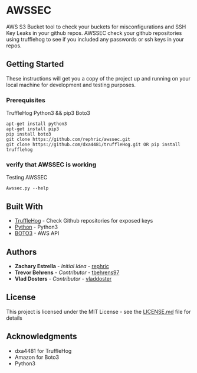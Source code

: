 # AWSSEC

AWS S3 Bucket tool to check your buckets for misconfigurations and SSH Key Leaks in your github repos. AWSSEC check your github repositories using trufflehog to see if you included any passwords or ssh keys in your repos.

## Getting Started

These instructions will get you a copy of the project up and running on your local machine for development and testing purposes.

### Prerequisites
TruffleHog
Python3 && pip3
Boto3

```
apt-get install python3
apt-get install pip3
pip install boto3
git clone https://github.com/rephric/awssec.git
git clone https://github.com/dxa4481/truffleHog.git OR pip install trufflehog

```
### verify that AWSSEC is working

Testing AWSSEC

```
Awssec.py --help
```

## Built With

* [TruffleHog](https://github.com/dxa4481/truffleHog) - Check Github repositories for exposed keys
* [Python](https://www.python.org/) - Python3
* [BOTO3](https://github.com/boto/boto3) - AWS API

## Authors

* **Zachary Estrella** - *Initial Idea* - [rephric](https://github.com/rephric)
* **Trevor Behrens** - *Contributor* - [tbehrens97](https://github.com/tbehrens97)
* **Vlad Dosters** - *Contributor* - [vladdoster](https://github.com/vladdoster)



## License

This project is licensed under the MIT License - see the [LICENSE.md](LICENSE.md) file for details

## Acknowledgments

* dxa4481 for TruffleHog
* Amazon for Boto3
* Python3